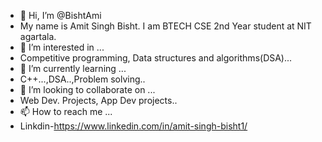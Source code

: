 - 👋 Hi, I’m @BishtAmi
- My name is Amit Singh Bisht. I am BTECH CSE 2nd Year student at NIT agartala.
- 👀 I’m interested in ...
- Competitive programming, Data structures and algorithms(DSA)...
- 🌱 I’m currently learning ...
- C++...,DSA..,Problem solving..
- 💞️ I’m looking to collaborate on ...
- Web Dev. Projects, App Dev projects..
- 📫 How to reach me ...
- Linkdin-https://www.linkedin.com/in/amit-singh-bisht1/



